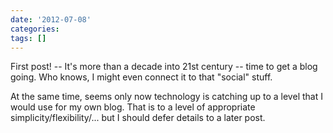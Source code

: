 ```yaml
---
date: '2012-07-08'
categories:
tags: []
---
```


First post! -- It's more than a decade into 21st century -- time to get a blog going. Who knows, I might even connect it to that "social" stuff.


At the same time, seems only now technology is catching up to a level that I would use for my own blog. That is to a level of appropriate simplicity/flexibility/... but I should defer details to a later post.
